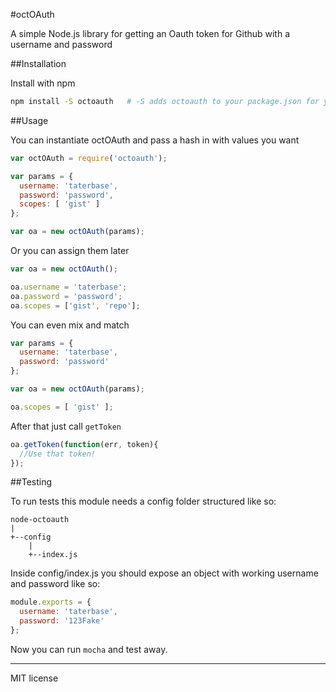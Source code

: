 #octOAuth

A simple Node.js library for getting an Oauth token for Github with a username and password

##Installation

Install with npm

```bash
npm install -S octoauth   # -S adds octoauth to your package.json for you
```

##Usage

You can instantiate octOAuth and pass a hash in with values you want

```javascript
var octOAuth = require('octoauth');

var params = {
  username: 'taterbase',
  password: 'password',
  scopes: [ 'gist' ]
};

var oa = new octOAuth(params);
```

Or you can assign them later

```javascript
var oa = new octOAuth();

oa.username = 'taterbase';
oa.password = 'password';
oa.scopes = ['gist', 'repo'];
```

You can even mix and match

```javascript
var params = {
  username: 'taterbase',
  password: 'password'
};

var oa = new octOAuth(params);

oa.scopes = [ 'gist' ];
```

After that just call <code>getToken</code>

```javascript
oa.getToken(function(err, token){
  //Use that token!
});
```

##Testing

To run tests this module needs a config folder structured like so:

```
node-octoauth
|
+--config
    |
    +--index.js
```

Inside config/index.js you should expose an object with working username and password like so:

```javascript
module.exports = {
  username: 'taterbase',
  password: '123Fake'
};
```

Now you can run <code>mocha</code> and test away.

---
MIT license
